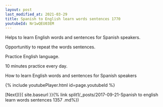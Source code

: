 ```yaml
---
layout: post
last_modified_at: 2021-03-29
title: Spanish to English learn words sentences 1770 
youtubeId: Nr1wQEU03EM
---
```

 
 
Helps to learn English words and sentences for Spanish speakers.

Opportunitiy to repeat the words sentences. 

Practice English language. 
 
10 minutes practice every day. 
 
How to learn English words and sentences for Spanish speakers 
 
{% include youtubePlayer.html id=page.youtubeId %}
 
 
[Next]({{ site.baseurl }}{% link  split1/_posts/2017-09-21-Spanish to english learn words sentences 1357 .md%})
 
